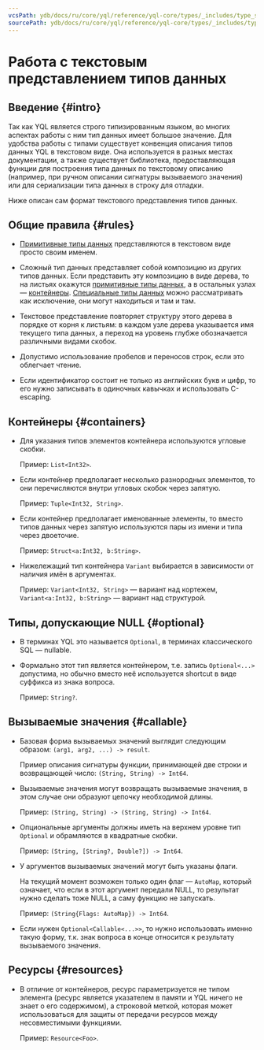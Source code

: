 ```yaml
---
vcsPath: ydb/docs/ru/core/yql/reference/yql-core/types/_includes/type_string.md
sourcePath: ydb/docs/ru/core/yql/reference/yql-core/types/_includes/type_string.md
---
```

# Работа с текстовым представлением типов данных

## Введение {#intro}

Так как YQL является строго типизированным языком, во многих аспектах работы с ним тип данных имеет большое значение. Для удобства работы с типами существует конвенция описания типов данных YQL в текстовом виде. Она используется в разных местах документации, а также существует библиотека, предоставляющая функции для построения типа данных по текстовому описанию (например, при ручном описании сигнатуры вызываемого значения) или для сериализации типа данных в строку для отладки.

<!-- Функции для работы с типами данных [описаны в статье](../../builtins/types.md), а  -->
Ниже описан сам формат текстового представления типов данных.

## Общие правила {#rules}

* [Примитивные типы данных](../primitive.md) представляются в текстовом виде просто своим именем.

* Сложный тип данных представляет собой композицию из других типов данных. Если представить эту композицию в виде дерева, то на листьях окажутся [примитивные типы данных](../primitive.md), а в остальных узлах — [контейнеры](../containers.md). [Специальные типы данных](../special.md) можно рассматривать как исключение, они могут находиться и там и там.

* Текстовое представление повторяет структуру этого дерева в порядке от корня к листьям: в каждом узле дерева указывается имя текущего типа данных, а переход на уровень глубже обозначается различными видами скобок.

* Допустимо использование пробелов и переносов строк, если это облегчает чтение.

* Если идентификатор состоит не только из английских букв и цифр, то его нужно записывать в одиночных кавычках и использовать C-escaping.

## Контейнеры {#containers}

* Для указания типов элементов контейнера используются угловые скобки.
 
  Пример: `List<Int32>`.
  
* Если контейнер предполагает несколько разнородных элементов, то они перечисляются внутри угловых скобок через запятую.
 
  Пример: `Tuple<Int32, String>`.

* Если контейнер предполагает именованные элементы, то вместо типов данных через запятую используются пары из имени и типа через двоеточие.
 
  Пример: `Struct<a:Int32, b:String>`.

* Нижележащий тип контейнера `Variant` выбирается в зависимости от наличия имён в аргументах.
 
  Пример: `Variant<Int32, String>` — вариант над кортежем, `Variant<a:Int32, b:String>` — вариант над структурой.

## Типы, допускающие NULL {#optional}

* В терминах YQL это называется `Optional`, в терминах классического SQL — nullable.

* Формально этот тип является контейнером, т.е. запись `Optional<...>` допустима, но обычно вместо неё используется shortcut в виде суффикса из знака вопроса.
 
  Пример: `String?`.

## Вызываемые значения {#callable}

* Базовая форма вызываемых значений выглядит следующим образом: `(arg1, arg2, ...) -> result`.
 
  Пример описания сигнатуры функции, принимающей две строки и возвращающей число: `(String, String) -> Int64`.
  
* Вызываемые значения могут возвращать вызываемые значения, в этом случае они образуют цепочку необходимой длины.
 
  Пример: `(String, String) -> (String, String) -> Int64`.
  
* Опциональные аргументы должны иметь на верхнем уровне тип `Optional` и обрамляются в квадратные скобки.
 
  Пример: `(String, [String?, Double?]) -> Int64`.
  
* У аргументов вызываемых значений могут быть указаны флаги.
 
  На текущий момент возможен только один флаг — `AutoMap`, который означает, что если в этот аргумент передали NULL, то результат нужно сделать тоже NULL, а саму функцию не запускать.
 
  Пример: `(String{Flags: AutoMap}) -> Int64`.
  
* Если нужен `Optional<Callable<...>>`, то нужно использовать именно такую форму, т.к. знак вопроса в конце относится к результату вызываемого значения.

## Ресурсы {#resources}

* В отличие от контейнеров, ресурс параметризуется не типом элемента (ресурс является указателем в памяти и YQL ничего не знает о его содержимом), а строковой меткой, которая может использоваться для защиты от передачи ресурсов между несовместимыми функциями.
 
  Пример: `Resource<Foo>`.
